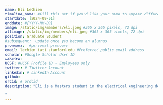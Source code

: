 ```yaml
---
name: Eli LeChien
timeline_name: #Fill this out if you'd like your name to appear differently on the Timeline.
startdate: [2024-09-01]
enddate: #[YYYY-MM-DD]
image: /static/img/members/eli.jpeg #365 x 365 pixels, 72 dpi
altimage: /static/img/members/eli.jpeg #365 x 365 pixels, 72 dpi
position: Graduate Student 
#subsequent:  update once you become an alumnus
pronouns:  #personal pronouns
email: lechien (at) stanford.edu #Preferred public email address
scholar: #Google Scholar User ID
website:
UCSF: #UCSF Profile ID - Employees only
twitter: # Tiwitter Account
linkedin: # LinkedIn Account
github: 
orcid: # ordcid 
description: "Eli is a Masters student in the electrical engineering department at Stanford University. 

"
---
```

